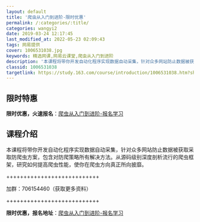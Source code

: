 ```yaml
---
layout: default
title: '爬虫从入门到进阶-限时优惠'
permalink: /:categories/:title/
categories: wangyi2
date: 2019-03-24 12:17:45
last_modified_at: 2022-05-23 02:09:43
tags: 网易提供
cover: 1006531038.jpg
keywords: 精选网课,网易云课堂,爬虫从入门到进阶
description: '本课程将带你开发自动化程序实现数据自动采集，针对众多网站防止数据被获取采取防爬虫方案，包含对防爬策略所有解决方法。从源码'
classid: 1006531038
targetlink: https://study.163.com/course/introduction/1006531038.htm?share=1&shareId=1025206652&utm_campaign=share&utm_medium=iphoneShare&utm_source=&utm_u=1025206652
---
```


## 限时特惠

**限时优惠，火速报名**：[爬虫从入门到进阶-报名学习](https://study.163.com/course/introduction/1006531038.htm?share=1&shareId=1025206652&utm_campaign=share&utm_medium=iphoneShare&utm_source=&utm_u=1025206652)

## 课程介绍

本课程将带你开发自动化程序实现数据自动采集，针对众多网站防止数据被获取采取防爬虫方案，包含对防爬策略所有解决方法。从源码级别深度剖析流行的爬虫框架，研究如何提高爬虫性能，使你在爬虫方向真正所向披靡。

+++++++++++++++++++++++++++

加群：706154460（获取更多资料）

+++++++++++++++++++++++++++

**限时优惠，报名地址**：[爬虫从入门到进阶-报名学习](https://study.163.com/course/introduction/1006531038.htm?share=1&shareId=1025206652&utm_campaign=share&utm_medium=iphoneShare&utm_source=&utm_u=1025206652)

